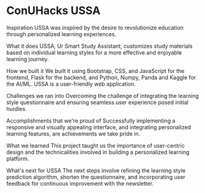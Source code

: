 # ConUHacks USSA

Inspiration
USSA was inspired by the desire to revolutionize education through personalized learning experiences.

What it does
USSA, Ur Smart Study Assistant, customizes study materials based on individual learning styles for a more effective and enjoyable learning journey.

How we built it
We built it using Bootstrap, CSS, and JavaScript for the frontend, Flask for the backend, and Python, Numpy, Panda and Kaggle for the AI/ML. USSA is a user-friendly web application.

Challenges we ran into
Overcoming the challenge of integrating the learning style questionnaire and ensuring seamless user experience posed initial hurdles.

Accomplishments that we're proud of
Successfully implementing a responsive and visually appealing interface, and integrating personalized learning features, are achievements we take pride in.

What we learned
This project taught us the importance of user-centric design and the technicalities involved in building a personalized learning platform.

What's next for USSA
The next steps involve refining the learning style prediction algorithm, shorten the questionnaire, and incorporating user feedback for continuous improvement with the newsletter.
